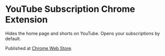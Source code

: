 # YouTube Subscription Chrome Extension

Hides the home page and shorts on YouTube. Opens your subscriptions by default.

Published at [Chrome Web Store](https://chrome.google.com/webstore/detail/youtube-subscriptions/famjhfcigkplfbhebpkmcjakpakglgbi).
